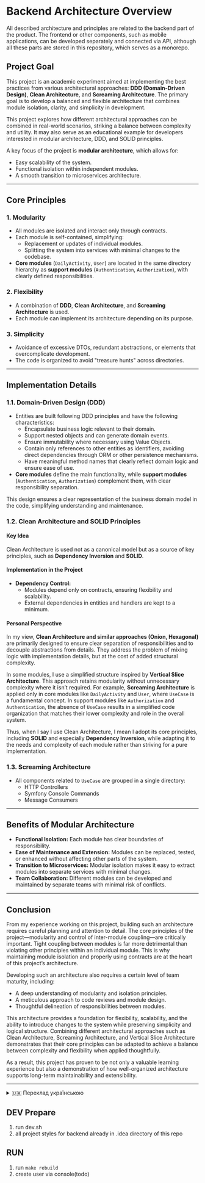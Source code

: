 # Backend Architecture Overview
All described architecture and principles are related to the backend part of the product. The frontend or other components, such as mobile applications, can be developed separately and connected via API, although all these parts are stored in this repository, which serves as a monorepo.

## Project Goal

This project is an academic experiment aimed at implementing the best practices from various architectural approaches: **DDD (Domain-Driven Design)**, **Clean Architecture**, and **Screaming Architecture**. The primary goal is to develop a balanced and flexible architecture that combines module isolation, clarity, and simplicity in development.

This project explores how different architectural approaches can be combined in real-world scenarios, striking a balance between complexity and utility. It may also serve as an educational example for developers interested in modular architecture, DDD, and SOLID principles.

A key focus of the project is **modular architecture**, which allows for:
- Easy scalability of the system.
- Functional isolation within independent modules.
- A smooth transition to microservices architecture.

---

## Core Principles

### 1. Modularity

- All modules are isolated and interact only through contracts.
- Each module is self-contained, simplifying:
    - Replacement or updates of individual modules.
    - Splitting the system into services with minimal changes to the codebase.
- **Core modules** (`DailyActivity`, `User`) are located in the same directory hierarchy as **support modules** (`Authentication`, `Authorization`), with clearly defined responsibilities.

### 2. Flexibility

- A combination of **DDD**, **Clean Architecture**, and **Screaming Architecture** is used.
- Each module can implement its architecture depending on its purpose.

### 3. Simplicity

- Avoidance of excessive DTOs, redundant abstractions, or elements that overcomplicate development.
- The code is organized to avoid "treasure hunts" across directories.

---

## Implementation Details

### 1.1. Domain-Driven Design (DDD)

- Entities are built following DDD principles and have the following characteristics:
    - Encapsulate business logic relevant to their domain.
    - Support nested objects and can generate domain events.
    - Ensure immutability where necessary using Value Objects.
    - Contain only references to other entities as identifiers, avoiding direct dependencies through ORM or other persistence mechanisms.
    - Have meaningful method names that clearly reflect domain logic and ensure ease of use.
- **Core modules** define the main functionality, while **support modules** (`Authentication`, `Authorization`) complement them, with clear responsibility separation.

This design ensures a clear representation of the business domain model in the code, simplifying understanding and maintenance.

### 1.2. Clean Architecture and SOLID Principles

#### Key Idea

Clean Architecture is used not as a canonical model but as a source of key principles, such as **Dependency Inversion** and **SOLID**.

#### Implementation in the Project

- **Dependency Control:**
    - Modules depend only on contracts, ensuring flexibility and scalability.
    - External dependencies in entities and handlers are kept to a minimum.

#### Personal Perspective

In my view, **Clean Architecture and similar approaches (Onion, Hexagonal)** are primarily designed to ensure clear separation of responsibilities and to decouple abstractions from details. They address the problem of mixing logic with implementation details, but at the cost of added structural complexity.

In some modules, I use a simplified structure inspired by **Vertical Slice Architecture**. This approach retains modularity without unnecessary complexity where it isn’t required. For example, **Screaming Architecture** is applied only in core modules like `DailyActivity` and `User`, where `UseCase` is a fundamental concept. In support modules like `Authorization` and `Authentication`, the absence of `UseCase` results in a simplified code organization that matches their lower complexity and role in the overall system.

Thus, when I say I use Clean Architecture, I mean I adopt its core principles, including **SOLID** and especially **Dependency Inversion**, while adapting it to the needs and complexity of each module rather than striving for a pure implementation.

### 1.3. Screaming Architecture

- All components related to `UseCase` are grouped in a single directory:
    - HTTP Controllers
    - Symfony Console Commands
    - Message Consumers

---

## Benefits of Modular Architecture

- **Functional Isolation:** Each module has clear boundaries of responsibility.
- **Ease of Maintenance and Extension:** Modules can be replaced, tested, or enhanced without affecting other parts of the system.
- **Transition to Microservices:** Modular isolation makes it easy to extract modules into separate services with minimal changes.
- **Team Collaboration:** Different modules can be developed and maintained by separate teams with minimal risk of conflicts.

---

## Conclusion

From my experience working on this project, building such an architecture requires careful planning and attention to detail. The core principles of the project—modularity and control of inter-module coupling—are critically important. Tight coupling between modules is far more detrimental than violating other principles within an individual module. This is why maintaining module isolation and properly using contracts are at the heart of this project’s architecture.

Developing such an architecture also requires a certain level of team maturity, including:
- A deep understanding of modularity and isolation principles.
- A meticulous approach to code reviews and module design.
- Thoughtful delineation of responsibilities between modules.

This architecture provides a foundation for flexibility, scalability, and the ability to introduce changes to the system while preserving simplicity and logical structure. Combining different architectural approaches such as Clean Architecture, Screaming Architecture, and Vertical Slice Architecture demonstrates that their core principles can be adapted to achieve a balance between complexity and flexibility when applied thoughtfully.

As a result, this project has proven to be not only a valuable learning experience but also a demonstration of how well-organized architecture supports long-term maintainability and extensibility.

---

<details>
  <summary>🇺🇦 Переклад українською</summary>

## Мета проєкту

Цей проєкт є академічним експериментом, спрямованим на втілення найкращих практик із різних архітектурних підходів: **DDD (Domain-Driven Design)**, **Clean Architecture** та **Screaming Architecture**. Головна мета – розробити збалансовану, гнучку архітектуру, яка поєднує ізоляцію модулів, зрозумілість та простоту розробки.

Цей проєкт дозволяє дослідити, як різні архітектурні підходи можуть поєднуватися у реальному світі, демонструючи баланс між складністю та користю. Він також може стати навчальним прикладом для розробників, які цікавляться модульною архітектурою, DDD та SOLID-принципами.

Один із ключових акцентів проєкту – **модульна архітектура**, яка дозволяє:
- Легко масштабувати систему.
- Ізолювати функціонал у незалежних модулях.
- Полегшити перехід до мікросервісної архітектури.

---

## Основні принципи

### 1. Модульність

- Всі модулі ізольовані один від одного і взаємодіють лише через контракти.
- Кожен модуль самодостатній, що спрощує:
    - Заміщення чи оновлення окремих модулів.
    - Розділення системи на сервіси без значних змін у кодовій базі.
- **Core-модулі** (`DailyActivity`, `User`) знаходяться в тій самій ієрархії директорій, що й support-модулі (`Authentication`, `Authorization`), з чітким розподілом відповідальностей.

### 2. Гнучкість

- Використовується суміш підходів **DDD**, **Clean Architecture** та **Screaming Architecture**.
- Кожен модуль може реалізовувати свою архітектуру, якщо це відповідає його завданням.

### 3. Простота

- Уникання створення надмірних DTO, зайвих слів чи елементів, які ускладнюють розробку.
- Код організований так, щоб уникнути "пошукового квесту" по директоріях.

---

## Особливості реалізації

### 1.1. Domain-Driven Design (DDD)

- Сутності (`Entity`) побудовані відповідно до принципів DDD і мають такі характеристики:
    - Інкапсулюють бізнес-логіку, пов’язану зі своєю доменною областю.
    - Підтримують вкладені об’єкти та можуть генерувати доменні події.
    - Забезпечують імутабельність у випадках, де це необхідно, через використання Value Object.
    - Містять лише посилання на ідентифікатори інших сутностей, без прямої залежності через ORM або інші механізми зберігання.
    - Мають осмислені назви методів, які чітко відображають доменну логіку та забезпечують зрозумілість використання.
- **Core-модулі** визначають основний функціонал, а support-модулі (`Authentication`, `Authorization`) доповнюють їх, чітко розділяючи відповідальності.

### 1.2. Clean Architecture та SOLID-принципи

#### Основна ідея

Clean Architecture використовується не як канонічна модель, а як джерело ключових принципів, таких як **Dependency Inversion** та **SOLID**.

#### Реалізація в проєкті

- **Контроль залежностей:**
    - Модулі залежать лише від контрактів, що робить систему гнучкою та легко масштабованою.
    - У сутностях та хендлерах зовнішні залежності зведені до мінімуму.

#### Особиста думка

На мою думку, **Clean Architecture та подібні архітектурні підходи (Onion, Hexagonal)** створені насамперед для чіткого розділення відповідальностей і відокремлення деталей від абстракцій. Вони вирішують проблему змішування логіки та деталей реалізації, але за це доводиться платити ускладненням структури коду.

У деяких модулях я використовую спрощену структуру, що базується на підходах, подібних до **Vertical Slice Architecture**. Це дозволяє зберігати розділення на модулі без зайвої складності там, де це не потрібно. Наприклад, **Screaming Architecture** я застосовую тільки в core-модулях, таких як `DailyActivity` чи `User`, де є чітке поняття `UseCase`. У support-модулях, таких як `Authorization` чи `Authentication`, відсутність `UseCase` призводить до спрощеної організації коду, що відповідає їхній меншій складності та ролі в загальній системі.

Таким чином, коли я кажу, що використовую Clean Architecture, це означає, що я запозичую її основні принципи, зокрема **SOLID** і насамперед **Dependency Inversion**, а також адаптую її відповідно до потреб і складності кожного модуля, не намагаючись реалізувати її в чистому вигляді.

### 1.3. Screaming Architecture

- Усі компоненти, пов’язані з використанням `UseCase`, зосереджені в одній директорії:
    - HTTP-контролери
    - Symfony Console Commands
    - Message Consumers

---

## Переваги модульного підходу

- **Ізоляція функціоналу:** кожен модуль має чіткі межі відповідальності.
- **Легкість у підтримці та розширенні:** модулі можна замінювати, тестувати або доповнювати без впливу на інші частини системи.
- **Перехід до мікросервісної архітектури:** ізоляція модулів забезпечує можливість легко виділяти їх у окремі сервіси з мінімальними змінами.
- **Командна робота:** різні модулі можуть розроблятися та підтримуватися різними командами, без значного ризику виникнення конфліктів.

---

## Висновок

З досвіду роботи над цим проєктом можу сказати, що створення такої архітектури вимагає ретельного планування та уваги до деталей. Основні принципи, які лежать в основі проєкту, такі як модульність і контроль зв’язності між модулями, є критично важливими. Зв’язність між модулями (tight coupling) є набагато більшим злом, ніж порушення будь-яких інших принципів усередині кожного окремо взятого модуля. Саме тому дотримання ізоляції модулів і правильного використання контрактів лежить в основі архітектури цього проєкту.

Робота над такою архітектурою також вимагає певного рівня зрілості команди, включаючи:
- Глибоке розуміння принципів модульності та ізоляції.
- Уважний підхід до code review і ретельного проектування.
- Обдумане розмежування відповідальностей між модулями.

Використання цієї архітектури створює основу для гнучкості, масштабованості та внесення змін у систему, зберігаючи при цьому простоту та логічну структуру. Поєднання різних архітектурних підходів, таких як Clean Architecture, Screaming Architecture і Vertical Slice Architecture, показало, що їхні ключові принципи можуть бути адаптовані для досягнення балансу між складністю та гнучкістю, якщо їх правильно застосовувати.

Таким чином, цей проєкт став не лише корисним досвідом, але й демонстрацією того, як грамотно організована архітектура сприяє довготривалій підтримці та легкому розширенню системи.

</details>


## DEV Prepare
1. run dev.sh
2. all project styles for backend already in .idea directory of this repo


## RUN

1. run ```make rebuild```
2. create user via console(todo)
